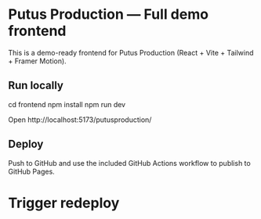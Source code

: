 # Putus Production — Full demo frontend

This is a demo-ready frontend for Putus Production (React + Vite + Tailwind + Framer Motion).

## Run locally
cd frontend
npm install
npm run dev

Open http://localhost:5173/putusproduction/

## Deploy
Push to GitHub and use the included GitHub Actions workflow to publish to GitHub Pages.

# Trigger redeploy
